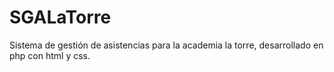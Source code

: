 # SGALaTorre
Sistema de gestión de asistencias para la academia la torre, desarrollado en php con html y css.
